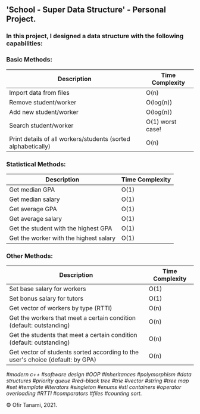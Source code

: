 ## **'School - Super Data Structure' - Personal Project.**

### In this project, I designed a data structure with the following capabilities:

### Basic Methods:
| Description | Time Complexity |
| ------------- | ------------- |
| Import data from files | O(n) |
| Remove student/worker | O(log(n)) |
| Add new student/worker | O(log(n)) |
| Search student/worker | O(1) worst case! |
| Print details of all workers/students (sorted alphabetically) | O(n) |


### Statistical Methods:
| Description | Time Complexity |
| ------------- | ------------- |
| Get median GPA | O(1) |
| Get median salary | O(1) |
| Get average GPA | O(1) |
| Get average salary | O(1) |
| Get the student with the highest GPA | O(1) |
| Get the worker with the highest salary | O(1) |

### Other Methods:
| Description | Time Complexity |
| ------------- | ------------- |
| Set base salary for workers | O(1) |
| Set bonus salary for tutors | O(1) |
| Get vector of workers by type (RTTI) | O(n) |
| Get the workers that meet a certain condition (default: outstanding) | O(n) |
| Get the students that meet a certain condition (default: outstanding) | O(n) |
| Get vector of students sorted according to the user's choice (default: by GPA) | O(n) |

*#modern c++ #software design #OOP #Inheritances #polymorphism #data structures #priority queue #red–black tree #trie #vector #string #tree map #set
#template #Iterators #singleton #enums #stl containers #operator overloading #RTTI #comparators #files #counting sort.*
 
© Ofir Tanami, 2021.
